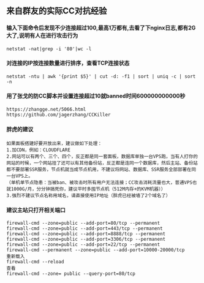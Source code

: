 ## 来自群友的实际CC对抗经验

#### 输入下面命令后发现不少连接超过100,最高1万都有,去看了下nginx日志,都有2G大了,说明有人在进行攻击行为
````
netstat -nat|grep -i '80'|wc -l
````

#### 对连接的IP按连接数量进行排序，查看TCP连接状态
````
netstat -ntu | awk '{print $5}' | cut -d: -f1 | sort | uniq -c | sort -n
````

#### 用了张戈的防CC脚本并设置连接超过10就banned时间600000000000秒
````
https://zhangge.net/5066.html
https://github.com/jagerzhang/CCKiller
````

#### 胖虎的建议
````
如果面板搭建好要开放出来，建议做如下处理：
1.加CDN，例如：CLOUDFLARE
2.网站可以有两个、三个、四个，反正都是同一套面板，数据库单独一台VPS跑，当有人打你的网站的时候，一个网站挂了还可以有其他备份站，反正都是连同一个数据库，然后主站、备份站都不要部署SSR服务，节点机就当成节点机用，不建议将网站、数据库、SSR服务全部部署在同一台VPS上。
（单机单节点隐患：当被ban、被攻击时所有用户无法连接；CC攻击消耗流量也大，普通VPS也就1000G/月，分分钟搞死你，建议平时多囤节点机（512M内存+的KVM机器））
3.强烈不建议节点名称用域名，请直接使用IP地址（胖虎已经被墙了2个域名了）
````

#### 建议主站只打开相关端口
````
firewall-cmd --zone=public --add-port=80/tcp --permanent
firewall-cmd --zone=public --add-port=443/tcp --permanent
firewall-cmd --zone=public --add-port=8888/tcp --permanent
firewall-cmd --zone=public --add-port=3306/tcp --permanent
firewall-cmd --zone=public --add-port=22/tcp --permanent
firewall-cmd --permanent --zone=public --add-port=10000-20000/tcp
重新载入
firewall-cmd --reload
查看
firewall-cmd --zone= public --query-port=80/tcp
````
